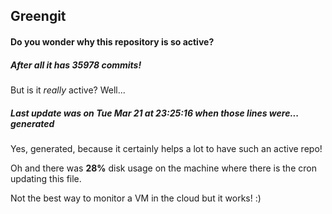 ## Greengit

#### Do you wonder why this repository is so active?

##### After all it has 35978 commits!

But is it *really* active? Well...

##### Last update was on Tue Mar 21 at 23:25:16 when those lines were... generated

Yes, generated, because it certainly helps a lot to have such an active repo!

Oh and there was **28%** disk usage on the machine
where there is the cron updating this file.

Not the best way to monitor a VM in the cloud but it works! :)
